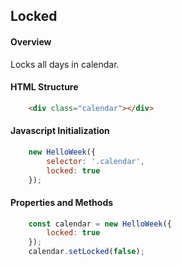 ## Locked

#### Overview
Locks all days in calendar.

#### HTML Structure
```html
    <div class="calendar"></div>
```

#### Javascript Initialization
```js
    new HelloWeek({
        selector: '.calendar',
        locked: true
    });
```

#### Properties and Methods
```js
    const calendar = new HelloWeek({
        locked: true
    });
    calendar.setLocked(false);
```
